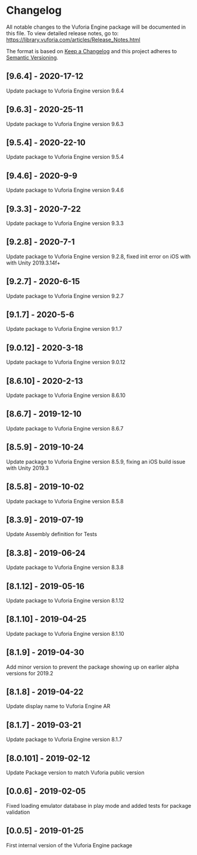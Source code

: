 # Changelog
All notable changes to the Vuforia Engine package will be documented in this file.
To view detailed release notes, go to: https://library.vuforia.com/articles/Release_Notes.html

The format is based on [Keep a Changelog](http://keepachangelog.com/en/1.0.0/)
and this project adheres to [Semantic Versioning](http://semver.org/spec/v2.0.0.html).

## [9.6.4] - 2020-17-12

Update package to Vuforia Engine version 9.6.4

## [9.6.3] - 2020-25-11

Update package to Vuforia Engine version 9.6.3

## [9.5.4] - 2020-22-10

Update package to Vuforia Engine version 9.5.4

## [9.4.6] - 2020-9-9

Update package to Vuforia Engine version 9.4.6

## [9.3.3] - 2020-7-22

Update package to Vuforia Engine version 9.3.3

## [9.2.8] - 2020-7-1

Update package to Vuforia Engine version 9.2.8, fixed init error on iOS with with Unity 2019.3.14f+

## [9.2.7] - 2020-6-15

Update package to Vuforia Engine version 9.2.7

## [9.1.7] - 2020-5-6

Update package to Vuforia Engine version 9.1.7

## [9.0.12] - 2020-3-18

Update package to Vuforia Engine version 9.0.12

## [8.6.10] - 2020-2-13

Update package to Vuforia Engine version 8.6.10

## [8.6.7] - 2019-12-10

Update package to Vuforia Engine version 8.6.7

## [8.5.9] - 2019-10-24

Update package to Vuforia Engine version 8.5.9, fixing an iOS build issue with Unity 2019.3

## [8.5.8] - 2019-10-02

Update package to Vuforia Engine version 8.5.8

## [8.3.9] - 2019-07-19

Update Assembly definition for Tests

## [8.3.8] - 2019-06-24

Update package to Vuforia Engine version 8.3.8

## [8.1.12] - 2019-05-16

Update package to Vuforia Engine version 8.1.12

## [8.1.10] - 2019-04-25

Update package to Vuforia Engine version 8.1.10

## [8.1.9] - 2019-04-30

Add minor version to prevent the package showing up on earlier alpha versions for 2019.2

## [8.1.8] - 2019-04-22

Update display name to Vuforia Engine AR

## [8.1.7] - 2019-03-21

Update package to Vuforia Engine version 8.1.7

## [8.0.101] - 2019-02-12

Update Package version to match Vuforia public version

## [0.0.6] - 2019-02-05

Fixed loading emulator database in play mode and added tests for package validation

## [0.0.5] - 2019-01-25

First internal version of the Vuforia Engine package
